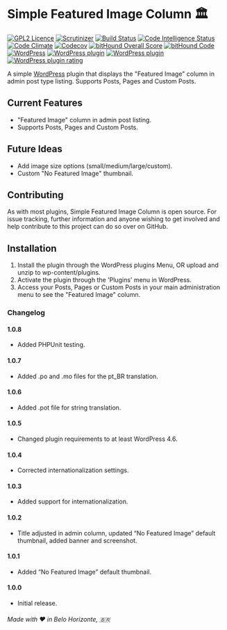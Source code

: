 # Simple Featured Image Column 🏛️
[![GPL2 Licence](https://img.shields.io/badge/License-GPL2-blue.svg)](LICENSE) [![Scrutinizer](https://img.shields.io/scrutinizer/g/dedevillela/Simple-Featured-Image-Column.svg)](https://scrutinizer-ci.com/g/dedevillela/Simple-Featured-Image-Column/) [![Build Status](https://travis-ci.org/dedevillela/Simple-Featured-Image-Column.svg?branch=master)](https://travis-ci.org/dedevillela/Simple-Featured-Image-Column) [![Code Intelligence Status](https://scrutinizer-ci.com/g/dedevillela/Simple-Featured-Image-Column/badges/code-intelligence.svg?b=master)](https://scrutinizer-ci.com/code-intelligence) [![Code Climate](https://codeclimate.com/github/dedevillela/Simple-Featured-Image-Column.png)](https://codeclimate.com/github/dedevillela/Simple-Featured-Image-Column) [![Codecov](https://img.shields.io/codecov/c/github/dedevillela/Simple-Featured-Image-Column.svg)](https://codecov.io/gh/dedevillela/Simple-Featured-Image-Column) [![bitHound Overall Score](https://www.bithound.io/github/dedevillela/Simple-Featured-Image-Column/badges/score.svg)](https://www.bithound.io/github/dedevillela/Simple-Featured-Image-Column) [![bitHound Code](https://www.bithound.io/github/dedevillela/Simple-Featured-Image-Column/badges/code.svg)](https://www.bithound.io/github/dedevillela/Simple-Featured-Image-Column) [![WordPress](https://img.shields.io/wordpress/v/simple-featured-image-column.svg)](https://wordpress.org/plugins/simple-featured-image-column/) [![WordPress plugin](https://img.shields.io/wordpress/plugin/v/simple-featured-image-column.svg)](https://wordpress.org/plugins/simple-featured-image-column/) [![WordPress plugin](https://img.shields.io/wordpress/plugin/dt/simple-featured-image-column.svg)](https://wordpress.org/plugins/simple-featured-image-column/) [![WordPress plugin rating](https://img.shields.io/wordpress/plugin/r/simple-featured-image-column.svg)](https://wordpress.org/support/plugin/simple-featured-image-column/reviews/)

A simple [WordPress](https://wordpress.org "Blog Tool, Publishing Platform, and CMS - WordPress") plugin that displays the "Featured Image" column in admin post type listing. Supports Posts, Pages and Custom Posts.

## Current Features
- "Featured Image" column in admin post listing.
- Supports Posts, Pages and Custom Posts.

## Future Ideas
- Add image size options (small/medium/large/custom).
- Custom "No Featured Image" thumbnail.

## Contributing
As with most plugins, Simple Featured Image Column is open source. For issue tracking, further information and anyone wishing to get involved and help contribute to this project can do so over on GitHub.

## Installation
1. Install the plugin through the WordPress plugins Menu, OR upload and unzip to wp-content/plugins.
2. Activate the plugin through the 'Plugins' menu in WordPress.
3. Access your Posts, Pages or Custom Posts in your main administration menu to see the "Featured Image" column.

### Changelog

#### 1.0.8
* Added PHPUnit testing.

#### 1.0.7
* Added .po and .mo files for the pt_BR translation.

#### 1.0.6
* Added .pot file for string translation.

#### 1.0.5
* Changed plugin requirements to at least WordPress 4.6.

#### 1.0.4
* Corrected internationalization settings.

#### 1.0.3
* Added support for internationalization.

#### 1.0.2
* Title adjusted in admin column, updated “No Featured Image” default thumbnail, added banner and screenshot.

#### 1.0.1
* Added “No Featured Image” default thumbnail.

#### 1.0.0
* Initial release.

###### _Made with ❤️ in Belo Horizonte, 🇧🇷_
